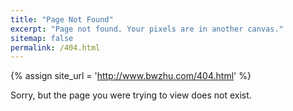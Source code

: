 ```yaml
---
title: "Page Not Found"
excerpt: "Page not found. Your pixels are in another canvas."
sitemap: false
permalink: /404.html
---
```


{% assign site_url = 'http://www.bwzhu.com/404.html' %}

Sorry, but the page you were trying to view does not exist.



<!--
Sorry, but the page you were trying to view does not exist. --- perhaps you can try searching for it below.

<script type="text/javascript">
  var GOOG_FIXURL_LANG = 'en';
  var GOOG_FIXURL_SITE = '{{ site_url }}'
</script>

<script type="text/javascript"
  src="//linkhelp.clients.google.com/tbproxy/lh/wm/fixurl.js">
</script>
-->